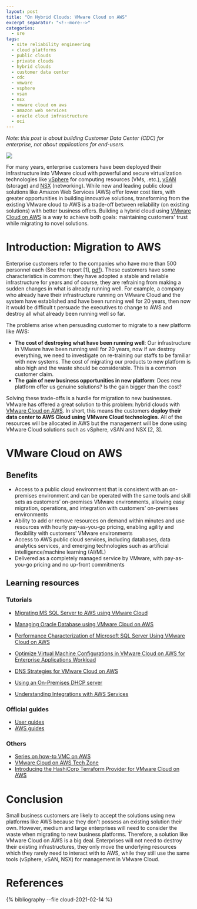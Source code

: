 ```yaml
---
layout: post
title: "On Hybrid Clouds: VMware Cloud on AWS"
excerpt_separator: "<!--more-->"
categories:
  - sre
tags:
  - site reliability engineering
  - cloud platforms
  - public clouds
  - private clouds
  - hybrid clouds
  - customer data center
  - cdc
  - vmware
  - vsphere
  - vsan
  - nsx
  - vmware cloud on aws
  - amazon web services
  - oracle cloud infrastructure
  - oci
---
```


_Note: this post is about building Customer Data Center (CDC) for enterprise, not about applications for end-users._

![](/assets/img/vmcaws.png)

For many years, enterprise customers have been deployed their infrastructure into VMware cloud with powerful and secure virtualization technologies like [vSphere](https://www.vmware.com/products/vsphere.html) for computing resources (VMs, .etc.), [vSAN](https://www.vmware.com/products/vsan.html) (storage) and [NSX](https://www.vmware.com/products/nsx.html) (networking). 
While new and leading public cloud solutions like Amazon Web Services (AWS) offer lower cost tiers, with greater opportunities in building innovative solutions, transforming from the existing VMware cloud to AWS is a trade-off between reliability (on existing solutions) with better business offers.
Building a hybrid cloud using [VMware Cloud on AWS](https://cloud.vmware.com/vmc-aws) is a way to achieve both goals: maintaining customers' trust while migrating to novel solutions.
<!--more-->

# Introduction: Migration to AWS

Enterprise customers refer to the companies who have more than 500 personnel each (See the report [1], [pdf](https://www.vmware.com/content/dam/learn/en/amer/fy21/pdf/691726_2020_Business_Value_Running_Applications_VMware_Cloud_AWS_VMware_Hybrid_Cloud_Environments.pdf)).
These customers have some characteristics in common: they have adopted a stable and reliable infrastructure for years and of course, they are refraining from making a sudden changes in what is already running well.
For example, a company who already have their infrastructure running on VMware Cloud and the system have established and have been running well for 20 years, then now it would be difficult t persuade the executives to change to AWS and destroy all what already been running well so far.

The problems arise when persuading customer to migrate to a new platform like AWS:

* **The cost of destroying what have been running well**: Our infrastructure in VMware have been running well for 20 years, now if we destroy everything, we need to investigate on re-training our staffs to be familiar with new systems. The cost of migrating our products to new platform is also high and the waste should be considerable. This is a common customer claim.
* **The gain of new business opportunities in new platform**: Does new platform offer us genuine solutions? Is the gain bigger than the cost?

Solving these trade-offs is a hurdle for migration to new businesses.
VMware has offered a great solution to this problem: hybrid clouds with [VMware Cloud on AWS](https://cloud.vmware.com/vmc-aws). In short, this means the customers **deploy their data center to AWS Cloud using VMware Cloud technologies**. All of the resources will be allocated in AWS but the management will be done using VMware Cloud solutions such as vSphere, vSAN and NSX [2, 3].

# VMware Cloud on AWS

## Benefits

* Access to a public cloud environment that is consistent with an on-premises environment and can be operated with the same tools and skill sets as customers’ on-premises VMware environments, allowing easy migration, operations, and integration with customers’ on-premises environments
* Ability to add or remove resources on demand within minutes and use resources with hourly pay-as-you-go pricing, enabling agility and flexibility with customers’ VMware environments
* Access to AWS public cloud services, including databases, data analytics services, and emerging technologies such as artificial intelligence/machine learning (AI/ML)
* Delivered as a completely managed service by VMware, with pay-as-you-go pricing and no up-front commitments

## Learning resources

### Tutorials

* [Migrating MS SQL Server to AWS using VMware Cloud](https://docs.vmware.com/en/VMware-Cloud-on-AWS/solutions/VMware-Cloud-on-AWS.919a954a9b6ca17cdc719ec42cda1401/GUID-E62521730EDBE3DC125813A448BA3B45.html)

* [Managing Oracle Database using VMware Cloud on AWS](https://docs.vmware.com/en/VMware-Cloud-on-AWS/solutions/VMware-Cloud-on-AWS.fd6ed3145c4c711ec04722e9f7803c98/GUID-354BA0BF983966BFF710F44563729DF7.html)

* [Performance Characterization of Microsoft SQL Server Using VMware Cloud on AWS](https://docs.vmware.com/en/VMware-Cloud-on-AWS/solutions/VMware-Cloud-on-AWS.324e0c5bdd4624ae8c3fbcd7460a8837/GUID-3F613B502E44AE64E4C88ED56EF7535A.html)

* [Optimize Virtual Machine Configurations in VMware Cloud on AWS for Enterprise Applications Workload](https://docs.vmware.com/en/VMware-Cloud-on-AWS/solutions/VMware-Cloud-on-AWS.91696a39d9cb804e2888c43d538bab50/GUID-2892F57D4799679E31DB27E9DF358475.html)

* [DNS Strategies for VMware Cloud on AWS](https://docs.vmware.com/en/VMware-Cloud-on-AWS/solutions/GUID-25B7F9346825C50F67BF60403CCCAE21.html)

* [Using an On-Premises DHCP server](https://docs.vmware.com/en/VMware-Cloud-on-AWS/solutions/GUID-F0065BCA2A940BFF7F4D3220ED2DB286.html)

* [Understanding Integrations with AWS Services](https://docs.vmware.com/en/VMware-Cloud-on-AWS/solutions/VMware-Cloud-on-AWS.c4d719788a38caf2d1599242f2b1b8cc/GUID-ECE503736CC8F886BE7B85CB79DB7405.html)

### Official guides

* [User guides](https://docs.vmware.com/jp/VMware-Cloud-on-AWS/index.html)
* [AWS guides](https://aws.amazon.com/jp/vmware/)

### Others

* [Series on how-to VMC on AWS](https://blogs.vmware.com/emea/en/2019/08/vmware-cloud-on-aws-get-your-basics-right-part-1/)
* [VMware Cloud on AWS Tech Zone](https://vmc.techzone.vmware.com/vmware-cloud-aws-tech-zone)
* [Introducing the HashiCorp Terraform Provider for VMware Cloud on AWS](https://nicovibert.com/2020/01/29/terraform-for-vmware-cloud-on-aws/)

# Conclusion

Small business customers are likely to accept the solutions using new platforms like AWS because they don't possess an existing solution their own.
However, medium and large enterprises will need to consider the waste when migrating to new business platforms.
Therefore, a solution like VMware Cloud on AWS is a big deal. 
Enterprises will not need to destroy their existing infrastructures, they only move the underlying resources which they rarely need to interact with to AWS, while they still use the same tools (vSphere, vSAN, NSX) for management in VMware Cloud.

# References

{% bibliography --file cloud-2021-02-14 %}